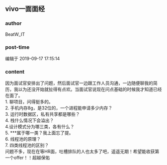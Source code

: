 ## vivo一面面经
### author 
BeatW_IT
### post-time 

编辑于  2019-09-17 17:15:14
### content 
<div class="post-topic-des nc-post-content">
 因为面试官安排出了问题，然后面试官一边跟工作人员沟通，一边随便聊我的简历，我以为还没开始就扯得有点欢。当面试官说现在问点基础的时候我才知道已经在面了。
 <br/>
 1. 聊项目，问得挺多的。
 <br/>
 2. 手机内存8g，是32位的，一个进程能申请多少内存？
 <br/>
 3. 运行时数据区，私有共享都是哪些？
 <br/>
 4. 栈什么情况下会溢出？
 <br/>
 4.设计模式分为哪三类，各有什么？
 <br/>
 5. ***属于哪一类？我上面忘了提。
 <br/>
 6. 线程池的原理？
 <br/>
 7. 四类线程池的区别？
 <br/>
 问题不多，现在在等HR面，吐槽排队的人也太多了吧，遥遥无期！希望能收获第一个offer！！超越保佑
</div>
